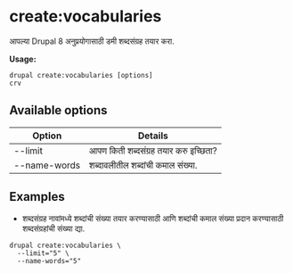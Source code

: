 # create:vocabularies
आपल्या Drupal 8 अनुप्रयोगासाठी डमी शब्दसंग्रह तयार करा.

**Usage:**
```
drupal create:vocabularies [options]
crv
```

## Available options
Option | Details
-------|-------------
--limit | आपण किती शब्दसंग्रह तयार करु इच्छिता?
--name-words | शब्दावलीतील शब्दांची कमाल संख्या.

## Examples
* शब्दसंग्रह नावांमध्ये शब्दांची संख्या तयार करण्यासाठी आणि शब्दांची कमाल संख्या प्रदान करण्यासाठी शब्दसंग्रहांची संख्या द्या.
```
drupal create:vocabularies \
  --limit="5" \
  --name-words="5"
```
